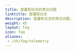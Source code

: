 ```yaml
---
title: 度量和日志的常见问题
linktitle: 度量和日志
description: 度量和日志的常见问题。
weight: 45
layout: faq
icon: faq
aliases:
 - /zh/faq/telemetry
---
```

